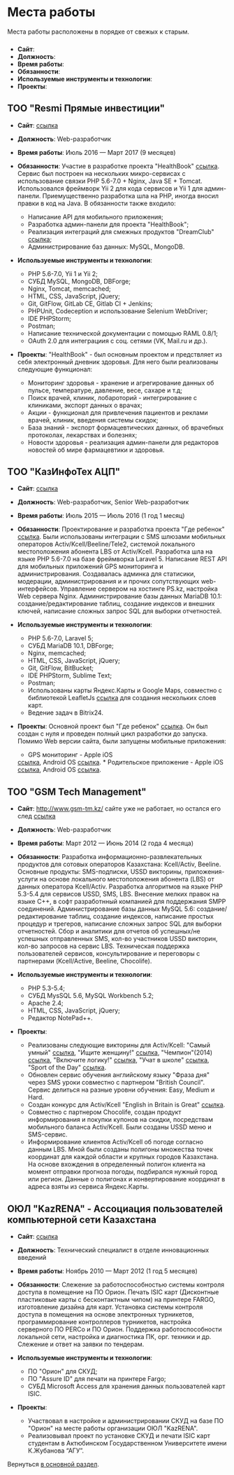 # Места работы

Места работы расположены в порядке от свежых к старым.

###
* **Сайт**:
* **Должность**:
* **Время работы**:
* **Обязанности**:
* **Используемые инструменты и технологии**:
* **Проекты**:

## TOO "Resmi Прямые инвестиции"

* **Сайт**: <a href="http://resmi.kz/" target="_blank">ссылка</a>

* **Должность**: Web-разработчик

* **Время работы**: Июль 2016 — Март 2017 (9 месяцев)

* **Обязанности**: Участие в разработке проекта "HealthBook" 
    <a href="https://healthbook.kz/" target="_blank">ссылка</a>.   
    Сервис был построен на нескольких микро-сервисах с использование связки PHP 5.6-7.0 + Nginx, 
    Java SE + Tomcat. Использовался фреймворк Yii 2 для кода сервисов и Yii 1 для админ-панели.
    Приемущественно разработка шла на PHP, иногда вносил правки в код на Java.
    В обязанности также входило:
     * Написание API для мобильного приложения;
     * Разработка админ-панели для проекта "HealthBook";
     * Реализация интеграций для смежных продуктов "DreamClub" <a href="https://dreamclub.kz/" target="_blank">ссылка</a>;
     * Администрирование баз данных: MySQL, MongoDB.

* **Используемые инструменты и технологии**:
    * PHP 5.6-7.0, Yii 1 и Yii 2;
    * СУБД MySQL, MongoDB, DBForge;
    * Nginx, Tomcat, memcached;
    * HTML, CSS, JavaScript, jQuery;
    * Git, GitFlow, GitLab CE, Gitlab CI + Jenkins;
    * PHPUnit, Codeception и использование Selenium WebDriver;
    * IDE PHPStorm; 
    * Postman;
    * Написание технической документации с помощью RAML 0.8/1;
    * OAuth 2.0 для интеграциия с соц. сетями (VK, Mail.ru и др.).

* **Проекты**:
    "HealthBook" - был основным проектом и предствляет из себя электронный дневник здоровья. 
    Для него были реализованы следующие функционал:
    * Мониторинг здоровья - хранение и агрегирование данных об пульсе, температуре, давление, весе, сахаре и т.д;
    * Поиск врачей, клиник, лобароторий - интегрирование с клиниками, экспорт данных о врачах;
    * Акции - функционал для привлечения пациентов и реклами врачей, клиник, введения системы скидок;
    * База знаний - экспорт формацевтических данных, об врачебных протоколах, лекарствах и болезнях;
    * Новости здоровья - реализация админ-панели для редакторов новостей об мире фармацевтики и здоровья.

## TОО "КазИнфоТех АЦП"

* **Сайт**: <a href="http://kazinfoteh.kz/" target="_blank">ссылка</a>

* **Должность**: Web-разработчик, Senior Web-разработчик

* **Время работы**: Июль 2015 — Июль 2016 (1 год 1 месяц)

* **Обязанности**: Проектирование и разработка проекта "Где ребенок" 
    <a href="http://gderebenok.kz/" target="_blank">ссылка</a>.
    Были использованы интеграции с SMS шлюзами мобильных операторов Activ/Kcell/Beeline/Tele2, системой локального
    местоположения абонента LBS от Activ/Kcell.
    Разработка шла на языке PHP 5.6-7.0 на базе фреймворка Laravel 5.
    Написание REST API для мобильных приложений GPS мониторинга и администрирования.
    Создавалась админка для статисики, модерации, администрирования и и прочих сопутствующих web-интерфейсов.
    Управление сервером на хостинге PS.kz, настройка Web сервера Nginx.
    Администрирование базы данных MariaDB 10.1: создание/редактирование таблиц, создание индексов и внешних ключей, 
    написание сложных запрос SQL для выборки отчетностей.
    
* **Используемые инструменты и технологии**: 
    * PHP 5.6-7.0, Laravel 5;
    * СУБД MariaDB 10.1, DBForge;
    * Nginx, memcached;
    * HTML, CSS, JavaScript, jQuery;
    * Git, GitFlow, BitBucket;
    * IDE PHPStorm, Sublime Text;
    * Postman;
    * Использованы карты Яндекс.Карты и Google Maps, совместно с библиотекой LeafletJs 
    <a href="https://leafletjs.com/" target="_blank">ссылка</a> для создания нескольких слоев карт. 
    * Ведение задач в Bitrix24.
    
* **Проекты**: Основной проект был "Где ребенок" <a href="http://gderebenok.kz/" target="_blank">ссылка</a>.
    Он был создан с нуля и проведен полный цикл разработки до запуска. 
    Помимо Web версии сайта, были запущены мобильные приложения:
    * GPS мониторинг - Apple iOS 
    <a href="https://itunes.apple.com/kz/app/gde-rebenok.-gps-monitoring/id1065792939?l=ru&ls=1&mt=8" target="_blank">
    ссылка</a>, Android OS <a href="https://play.google.com/store/apps/details?id=kazinfoteh.gderebenok" target="_blank">
    ссылка</a>.
    * Родительское приложение - 
    Apple iOS <a href="https://itunes.apple.com/kz/app/gde-rebenok.-roditel-skoe/id1117790894?l=ru&ls=1&mt=8" target="_blank">
    ссылка</a>, Android OS 
    <a href="https://play.google.com/store/apps/details?id=kz.kazinfoteh.gderebenokmanager" target="_blank">ссылка</a>.

## ТОО "GSM Tech Management"

* **Сайт**: http://www.gsm-tm.kz/ сайте уже не работает, но остался его след 
    <a href="http://bizgid.kz/mobilnij_kontent-almaty/GSM_Tech_Management-of27329/" target="_blank">ссылка</a>

* **Должность**: Web-разработчик

* **Время работы**: Март 2012 — Июнь 2014 (2 года 4 месяца)

* **Обязанности**: Разработка информационно-развлекательных продуктов для сотовых операторов Казахстана: Kcell/Activ,
    Beeline. Основные продукты: SMS-подписки, USSD викторины, приложения-услуги на основе локального местоположения 
    абонента (LBS) от данных оператора Kcell/Activ.
    Разработка алгоритмов на языке PHP 5.3-5.4 для сервисов USSD, SMS, LBS.
    Внесение мелких правок на языке C++, в софт разработнный компанией для поддержания SMPP соединений.
    Администрирование базы данных MySQL 5.6: создание/редактирование таблиц, создание индексов, написание простых 
    процедур и трегеров, написание сложных запрос SQL для выборки отчетностей.
    Сбор и аналитики для отчетов об успешных/не успешных отправленных SMS, кол-во участников USSD викторин, кол-во 
    запросов на сервис LBS.
    Техническая поддержка пользователей сервисов, консультирование и переговоры с партнерами (Kcell/Active, Beeline,
    Chocolife).

* **Используемые инструменты и технологии**: 
    * PHP 5.3-5.4;
    * СУБД MysSQL 5.6, MySQL Workbench 5.2;
    * Apache 2.4;
    * HTML, CSS, JavaScript, jQuery;
    * Редактор NotePad++.

* **Проекты**:
    * Реализованы следующие викторины для Activ/Kcell:
    "Самый умный" <a href="https://activ.kz/ru/news/2568" target="_blank">ссылка</a>,
    "Ищите женщину!" <a href="https://activ.kz/ru/news/2563" target="_blank">ссылка</a>,
    "Чемпион"(2014) <a href="https://activ.kz/ru/news/2482/" target="_blank">ссылка</a>, 
    "Включите логику!" <a href="https://activ.kz/ru/news/2579" target="_blank">ссылка</a>, 
    "Учат в школе" <a href="https://activ.kz/ru/news/2521" target="_blank">ссылка</a>,
    "Sport of the Day" <a href="https://activ.kz/ru/news/2571" target="_blank">ссылка</a>.
    * Обновлен сервис обучения английскому языку "Фраза дня" через SMS уроки совместно с партнером "British Council". 
    Сервис делиться на разные уровни обучения: Easy, Medium и Hard.
    * Создан конкурс для Activ/Kcell "English in Britain is Great"
     <a href="https://activ.kz/ru/news/2541" target="_blank">ссылка</a>.
    * Совместно с партнером Chocolife, создан продукт информирования и покупки купонов на скидки, посредствам мобильного
    баланса Activ/Kcell. Были созданы USSD меню и SMS-сервис.
    * Информирование клиентов Activ/Kcell об погоде согласно данным LBS. Мной были созданы полигоны множества точек 
    координат для каждой области и крупных городов Казахстана. На основе вхождения в определенный полигон клиента на
    момент отправки прогноза погоды, подбирался нужный город или регион. Данные о полигонах и конвертирование координат
    в адреса взяты из сервиса Яндекс.Карты.

## ОЮЛ "KazRENA" - Ассоциация пользователей компьютерной сети Казахстана

* **Сайт**: <a href="https://www.kazrena.kz/" target="_blank">ссылка</a>

* **Должность**: Технический специалист в отделе инновационных введений

* **Время работы**: Ноябрь 2010 — Март 2012 (1 год 5 месяцев)

* **Обязанности**: Слежение за работоспособностью системы контроля доступа в помещение на ПО Орион.
   Печать ISIC карт (Дисконтные пластиковые карты с бесконтактным чипом) на принтере FARGO, изготовление дизайна 
   для карт. Установка системы контроля доступа в помещения на основе электронных турникетов, программирование 
   контроллеров турникетов, настройка серверного ПО PERCo и ПО Орион. Поддержка работоспособности локальной сети,
   настройка и диагностика ПК, орг. техники и др. Слежение и ответ на заявки по тендерам.

* **Используемые инструменты и технологии**: 
    * ПО "Орион" для СКУД;
    * ПО "Assure ID" для печати на принтере Fargo;
    * СУБД Microsoft Access для хранения данных пользователей карт ISIC.

* **Проекты**: 
    * Участвовал в настройке и администрировании СКУД на базе ПО "Орион" на месте работы организации ОЮЛ "KazRENA".
    * Реализовывал проект по установке СКУД и печати ISIC карт студентам в Актюбинском Государственном Университете 
      имени К.Жубанова “АГУ”.

Вернуться [в основной раздел](/ru_RU/main.md "в основной раздел").